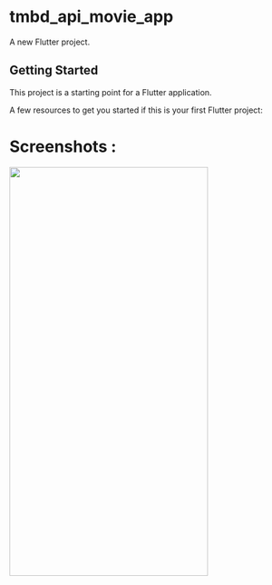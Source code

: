 # tmbd_api_movie_app

A new Flutter project.

## Getting Started

This project is a starting point for a Flutter application.

A few resources to get you started if this is your first Flutter project:

# Screenshots :

<img src= "https://user-images.githubusercontent.com/55456058/208937262-fcdb5f36-3646-4fd7-b873-bdb81c5808b4.jpg" style="width:350;height:720;">
